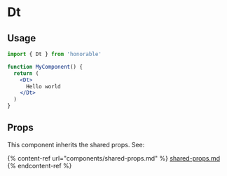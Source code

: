 # Dt

## Usage

```jsx
import { Dt } from 'honorable'

function MyComponent() {
  return (
    <Dt>
      Hello world
    </Dt>
  )
}
```

## Props

This component inherits the shared props. See:

{% content-ref url="components/shared-props.md" %}
[shared-props.md](components/shared-props.md)
{% endcontent-ref %}

